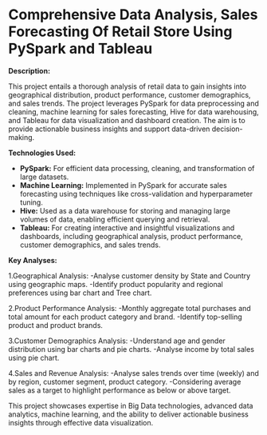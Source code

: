 # Comprehensive Data Analysis, Sales Forecasting Of Retail Store Using PySpark and Tableau

**Description:**

This project entails a thorough analysis of retail data to gain insights into geographical distribution, product performance, customer demographics, and sales trends. The project leverages PySpark for data preprocessing and cleaning, machine learning for sales forecasting, Hive for data warehousing, and Tableau for data visualization and dashboard creation. The aim is to provide actionable business insights and support data-driven decision-making.

**Technologies Used:**

- **PySpark:** For efficient data processing, cleaning, and transformation of large datasets.
- **Machine Learning:** Implemented in PySpark for accurate sales forecasting using techniques like cross-validation and hyperparameter tuning.
- **Hive:** Used as a data warehouse for storing and managing large volumes of data, enabling efficient querying and retrieval.
- **Tableau:** For creating interactive and insightful visualizations and dashboards, including geographical analysis, product performance, customer demographics, and sales trends.

**Key Analyses:**

1.Geographical Analysis:
   -Analyse customer density by State and Country using geographic maps.
   -Identify product popularity and regional preferences using bar chart and Tree chart.

2.Product Performance Analysis:
   -Monthly aggregate total purchases and total amount for each product category and brand.
   -Identify top-selling product and product brands.

3.Customer Demographics Analysis:
   -Understand age and gender distribution using bar charts and pie charts.
   -Analyse income by total sales using pie chart.

4.Sales and Revenue Analysis:
   -Analyse sales trends over time (weekly) and by region, customer segment, product category.
   -Considering average sales as a target to highlight performance as below or above target.

This project showcases expertise in Big Data technologies, advanced data analytics, machine learning, and the ability to deliver actionable business insights through effective data visualization.
